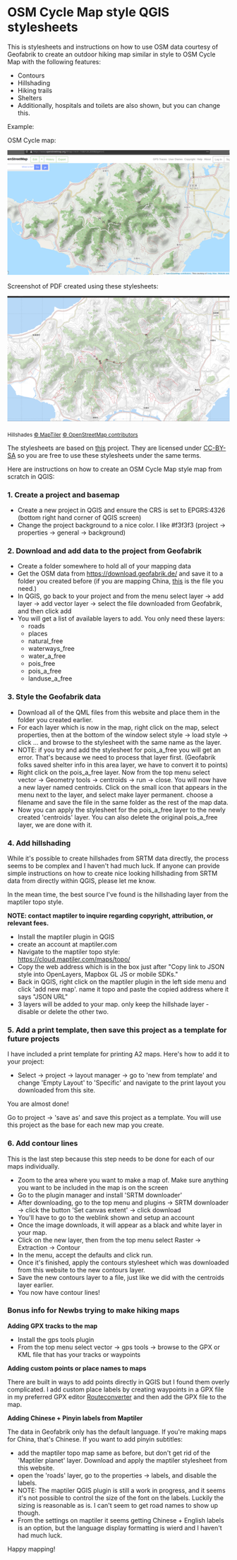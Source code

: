 # OSM Cycle Map style QGIS stylesheets

This is stylesheets and instructions on how to use OSM data courtesy of Geofabrik to create an outdoor hiking map similar in style to OSM Cycle Map with the following features:

- Contours
- Hillshading
- Hiking trails
- Shelters 
- Additionally, hospitals and toilets are also shown, but you can change this.

Example:

OSM Cycle map:

![Screenshot 1](/screenshots/OSMCycle.png)

Screenshot of PDF created using these stylesheets:

![Screenshot 2](/screenshots/Mymap.png)

<sub>Hillshades <a href="https://www.maptiler.com/copyright/" target="_blank">&copy; MapTiler</a> <a href="https://www.openstreetmap.org/copyright" target="_blank">&copy; OpenStreetMap contributors</a></sub>

The stylesheets are based on [this](https://github.com/charleyglynn/OSM-Shapefile-QGIS-stylesheets) project. They are licensed under [CC-BY-SA](http://creativecommons.org/licenses/by-sa/3.0/) so you are free to use these stylesheets under the same terms.

Here are instructions on how to create an OSM Cycle Map style map from scratch in QGIS:

### 1. Create a project and basemap

- Create a new project in QGIS and ensure the CRS is set to EPGRS:4326 (bottom right hand corner of QGIS screen)
- Change the project background to a nice color. I like #f3f3f3 (project -> properties -> general -> background)

### 2. Download and add data to the project from Geofabrik

- Create a folder somewhere to hold all of your mapping data
- Get the OSM data from https://download.geofabrik.de/ and save it to a folder you created before (if you are mapping China, [this](https://download.geofabrik.de/asia/china-latest-free.shp.zip) is the file you need.)
- In QGIS, go back to your project and from the menu select layer -> add layer -> add vector layer -> select the file downloaded from Geofabrik, and then click add
- You will get a list of available layers to add. You only need these layers:
  - roads
  - places
  - natural_free
  - waterways_free
  - water_a_free
  - pois_free
  - pois_a_free
  - landuse_a_free

### 3. Style the Geofabrik data

- Download all of the QML files from this website and place them in the folder you created earlier.
- For each layer which is now in the map, right click on the map, select properties, then at the bottom of the window select style -> load style -> click ... and browse to the stylesheet with the same name as the layer.
- NOTE: if you try and add the stylesheet for pois_a_free you will get an error. That's because we need to process that layer first. (Geofabrik folks saved shelter info in this area layer, we have to convert it to points)
- Right click on the pois_a_free layer. Now from the top menu select vector -> Geometry tools -> centroids -> run -> close. You will now have a new layer named centroids. Click on the small icon that appears in the menu next to the layer, and select make layer permanent. choose a filename and save the file in the same folder as the rest of the map data.
- Now you can apply the stylesheet for the pois_a_free layer to the newly created 'centroids' layer. You can also delete the original pois_a_free layer, we are done with it.

### 4. Add hillshading

While it's possible to create hillshades from SRTM data directly, the process seems to be complex and I haven't had much luck. If anyone can provide simple instructions on how to create nice looking hillshading from SRTM data from directly within QGIS, please let me know.

In the mean time, the best source I've found is the hillshading layer from the maptiler topo style.

**NOTE: contact maptiler to inquire regarding copyright, attribution, or relevant fees.**

- Install the maptiler plugin in QGIS
- create an account at maptiler.com
- Navigate to the maptiler topo style: https://cloud.maptiler.com/maps/topo/
- Copy the web address which is in the box just after "Copy link to JSON style into OpenLayers, Mapbox GL JS or mobile SDKs."
- Back in QGIS, right click on the maptiler plugin in the left side menu and click 'add new map'. name it topo and paste the copied address where it says "JSON URL"
- 3 layers will be added to your map. only keep the hillshade layer - disable or delete the other two.

### 5. Add a print template, then save this project as a template for future projects

I have included a print template for printing A2 maps. Here's how to add it to your project:

- Select -> project -> layout manager -> go to 'new from template' and change 'Empty Layout' to 'Specific' and navigate to the print layout you downloaded from this site.

You are almost done!

Go to project -> 'save as' and save this project as a template. You will use this project as the base for each new map you create.

### 6. Add contour lines

This is the last step because this step needs to be done for each of our maps individually.

- Zoom to the area where you want to make a map of. Make sure anything you want to be included in the map is on the screen
- Go to the plugin manager and install 'SRTM downloader'
- After downloading, go to the top menu and plugins -> SRTM downloader -> click the button 'Set canvas extent' -> click download
- You'll have to go to the weblink shown and setup an account
- Once the image downloads, it will appear as a black and white layer in your map.
- Click on the new layer, then from the top menu select Raster -> Extraction -> Contour
- In the menu, accept the defaults and click run.
- Once it's finished, apply the contours stylesheet which was downloaded from this website to the new contours layer.
- Save the new contours layer to a file, just like we did with the centroids layer earlier.
- You now have contour lines!

### Bonus info for Newbs trying to make hiking maps

**Adding GPX tracks to the map**

- Install the gps tools plugin
- From the top menu select vector -> gps tools -> browse to the GPX or KML file that has your tracks or waypoints

**Adding custom points or place names to maps**

There are built in ways to add points directly in QGIS but I found them overly complicated. I add custom place labels by creating waypoints in a GPX file in my preferred GPX editor [Routeconverter](https://www.routeconverter.com/home/en) and then add the GPX file to the map. 

**Adding Chinese + Pinyin labels from Maptiler**

The data in Geofabrik only has the default language. If you're making maps for China, that's Chinese. If you want to add pinyin subtitles:

- add the maptiler topo map same as before, but don't get rid of the 'Maptiler planet' layer. Download and apply the maptiler stylesheet from this website.
- open the 'roads' layer, go to the properties -> labels, and disable the labels.
- NOTE: The maptiler QGIS plugin is still a work in progress, and it seems it's not possible to control the size of the font on the labels. Luckily the sizing is reasonable as is. I can't seem to get road names to show up though.
- From the settings on maptiler it seems getting Chinese + English labels is an option, but the language display formatting is wierd and I haven't had much luck.

Happy mapping!
